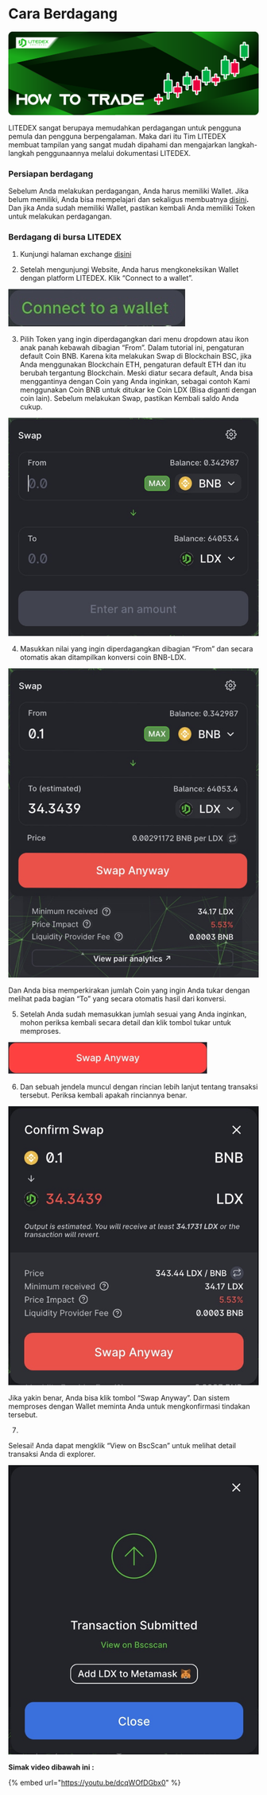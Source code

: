 # Cara Berdagang

![](../../.gitbook/assets/7.-how-to-trade%20%281%29%20%281%29.svg)

LITEDEX sangat berupaya memudahkan perdagangan untuk pengguna pemula dan pengguna berpengalaman. Maka dari itu Tim LITEDEX membuat tampilan yang sangat mudah dipahami dan mengajarkan langkah-langkah penggunaannya melalui dokumentasi LITEDEX.

### **Persiapan berdagang**

Sebelum Anda melakukan perdagangan, Anda harus memiliki Wallet. Jika belum memiliki, Anda bisa mempelajari dan sekaligus membuatnya [disini](../../memulai/cara-membuat-wallet.md)**.**  Dan jika Anda sudah memiliki Wallet, pastikan kembali Anda memiliki Token untuk melakukan perdagangan.

### **Berdagang di bursa LITEDEX**

1. Kunjungi halaman exchange [disini](https://swap.litedex.io/#/swap)

2. Setelah mengunjungi Website, Anda harus mengkoneksikan Wallet dengan platform LITEDEX. Klik “Connect to a wallet”.

![](../../.gitbook/assets/b17df27a-1177-46fa-ae3a-1147c88cdeda_4_5005_c.jpeg)

3. Pilih Token yang ingin diperdagangkan dari menu dropdown atau ikon anak panah kebawah dibagian “From”. Dalam tutorial ini, pengaturan default Coin BNB. Karena kita melakukan Swap di Blockchain BSC, jika Anda menggunakan Blockchain ETH, pengaturan default ETH dan itu berubah tergantung Blockchain. Meski diatur secara default, Anda bisa menggantinya dengan Coin yang Anda inginkan, sebagai contoh Kami menggunakan Coin BNB untuk ditukar ke Coin LDX \(Bisa diganti dengan coin lain\). Sebelum melakukan Swap, pastikan Kembali saldo Anda cukup.

![](../../.gitbook/assets/597046fd-ffc1-498c-8fbe-44a69da4f97f_1_201_a.jpeg)



4. Masukkan nilai yang ingin diperdagangkan dibagian “From” dan secara otomatis akan ditampilkan konversi coin BNB-LDX.

![](../../.gitbook/assets/a5a92f45-474e-4c67-ba85-19d391c39b9f_1_201_a.jpeg)



Dan Anda bisa memperkirakan jumlah Coin yang ingin Anda tukar dengan melihat pada bagian “To” yang secara otomatis hasil dari konversi.

5. Setelah Anda sudah memasukkan jumlah sesuai yang Anda inginkan, mohon periksa kembali secara detail dan klik tombol tukar untuk memproses.

![](../../.gitbook/assets/swap-anyway.png)

6. Dan sebuah jendela muncul dengan rincian lebih lanjut tentang transaksi tersebut. Periksa kembali apakah rinciannya benar.

![](../../.gitbook/assets/bd440173-0996-4911-94b6-32c348f6ec53_1_201_a.jpeg)

Jika yakin benar, Anda bisa klik tombol “Swap Anyway”. Dan sistem memproses dengan Wallet meminta Anda untuk mengkonfirmasi tindakan tersebut.

7. 
Selesai! Anda dapat mengklik “View on BscScan” untuk melihat detail transaksi Anda di explorer. 

![](../../.gitbook/assets/5dfc93c7-f4c3-4cc2-a608-6ee618b42cd4_1_201_a.jpeg)

**Simak video dibawah ini :**

{% embed url="https://youtu.be/dcqWOfDGbx0" %}

